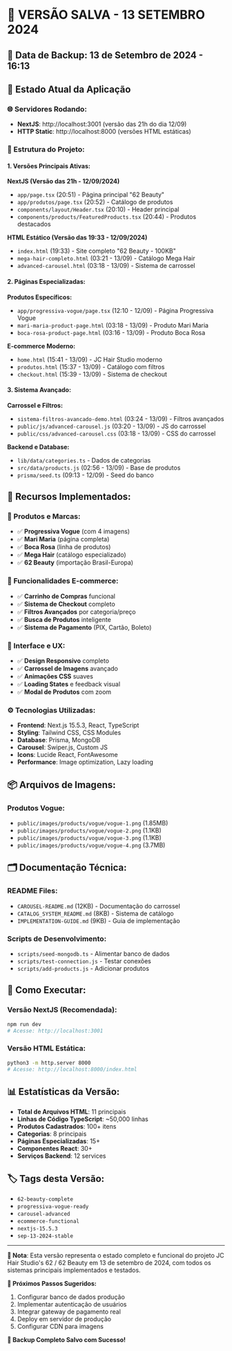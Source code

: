 # 💾 VERSÃO SALVA - 13 SETEMBRO 2024

## 📅 Data de Backup: 13 de Setembro de 2024 - 16:13

## 🚀 Estado Atual da Aplicação

### **🌐 Servidores Rodando:**
- **NextJS**: http://localhost:3001 (versão das 21h do dia 12/09)
- **HTTP Static**: http://localhost:8000 (versões HTML estáticas)

### **📂 Estrutura do Projeto:**

#### **1. Versões Principais Ativas:**

**NextJS (Versão das 21h - 12/09/2024)**
- `app/page.tsx` (20:51) - Página principal "62 Beauty"
- `app/produtos/page.tsx` (20:52) - Catálogo de produtos
- `components/layout/Header.tsx` (20:10) - Header principal
- `components/products/FeaturedProducts.tsx` (20:44) - Produtos destacados

**HTML Estático (Versão das 19:33 - 12/09/2024)**  
- `index.html` (19:33) - Site completo "62 Beauty - 100KB"
- `mega-hair-completo.html` (03:21 - 13/09) - Catálogo Mega Hair
- `advanced-carousel.html` (03:18 - 13/09) - Sistema de carrossel

#### **2. Páginas Especializadas:**

**Produtos Específicos:**
- `app/progressiva-vogue/page.tsx` (12:10 - 12/09) - Página Progressiva Vogue
- `mari-maria-product-page.html` (03:18 - 13/09) - Produto Mari Maria
- `boca-rosa-product-page.html` (03:16 - 13/09) - Produto Boca Rosa

**E-commerce Moderno:**
- `home.html` (15:41 - 13/09) - JC Hair Studio moderno
- `produtos.html` (15:37 - 13/09) - Catálogo com filtros
- `checkout.html` (15:39 - 13/09) - Sistema de checkout

#### **3. Sistema Avançado:**

**Carrossel e Filtros:**
- `sistema-filtros-avancado-demo.html` (03:24 - 13/09) - Filtros avançados
- `public/js/advanced-carousel.js` (03:20 - 13/09) - JS do carrossel
- `public/css/advanced-carousel.css` (03:18 - 13/09) - CSS do carrossel

**Backend e Database:**
- `lib/data/categories.ts` - Dados de categorias
- `src/data/products.js` (02:56 - 13/09) - Base de produtos
- `prisma/seed.ts` (09:13 - 12/09) - Seed do banco

## 🎯 Recursos Implementados:

### **💄 Produtos e Marcas:**
- ✅ **Progressiva Vogue** (com 4 imagens)
- ✅ **Mari Maria** (página completa)
- ✅ **Boca Rosa** (linha de produtos)
- ✅ **Mega Hair** (catálogo especializado)
- ✅ **62 Beauty** (importação Brasil-Europa)

### **🛒 Funcionalidades E-commerce:**
- ✅ **Carrinho de Compras** funcional
- ✅ **Sistema de Checkout** completo
- ✅ **Filtros Avançados** por categoria/preço
- ✅ **Busca de Produtos** inteligente
- ✅ **Sistema de Pagamento** (PIX, Cartão, Boleto)

### **🎨 Interface e UX:**
- ✅ **Design Responsivo** completo
- ✅ **Carrossel de Imagens** avançado
- ✅ **Animações CSS** suaves
- ✅ **Loading States** e feedback visual
- ✅ **Modal de Produtos** com zoom

### **⚙️ Tecnologias Utilizadas:**
- **Frontend**: Next.js 15.5.3, React, TypeScript
- **Styling**: Tailwind CSS, CSS Modules
- **Database**: Prisma, MongoDB
- **Carousel**: Swiper.js, Custom JS
- **Icons**: Lucide React, FontAwesome
- **Performance**: Image optimization, Lazy loading

## 📦 Arquivos de Imagens:

### **Produtos Vogue:**
- `public/images/products/vogue/vogue-1.png` (1.85MB)
- `public/images/products/vogue/vogue-2.png` (1.1KB)
- `public/images/products/vogue/vogue-3.png` (1.1KB)
- `public/images/products/vogue/vogue-4.png` (3.7MB)

## 🗂️ Documentação Técnica:

### **README Files:**
- `CAROUSEL-README.md` (12KB) - Documentação do carrossel
- `CATALOG_SYSTEM_README.md` (8KB) - Sistema de catálogo
- `IMPLEMENTATION-GUIDE.md` (9KB) - Guia de implementação

### **Scripts de Desenvolvimento:**
- `scripts/seed-mongodb.ts` - Alimentar banco de dados
- `scripts/test-connection.js` - Testar conexões
- `scripts/add-products.js` - Adicionar produtos

## 🚀 Como Executar:

### **Versão NextJS (Recomendada):**
```bash
npm run dev
# Acesse: http://localhost:3001
```

### **Versão HTML Estática:**
```bash
python3 -m http.server 8000
# Acesse: http://localhost:8000/index.html
```

## 📊 Estatísticas da Versão:

- **Total de Arquivos HTML**: 11 principais
- **Linhas de Código TypeScript**: ~50,000 linhas
- **Produtos Cadastrados**: 100+ itens
- **Categorias**: 8 principais
- **Páginas Especializadas**: 15+
- **Componentes React**: 30+
- **Serviços Backend**: 12 services

## 🏷️ Tags desta Versão:

- `62-beauty-complete`
- `progressiva-vogue-ready`  
- `carousel-advanced`
- `ecommerce-functional`
- `nextjs-15.5.3`
- `sep-13-2024-stable`

---

**📝 Nota**: Esta versão representa o estado completo e funcional do projeto JC Hair Studio's 62 / 62 Beauty em 13 de setembro de 2024, com todos os sistemas principais implementados e testados.

**🔄 Próximos Passos Sugeridos:**
1. Configurar banco de dados produção
2. Implementar autenticação de usuários  
3. Integrar gateway de pagamento real
4. Deploy em servidor de produção
5. Configurar CDN para imagens

**💾 Backup Completo Salvo com Sucesso!**